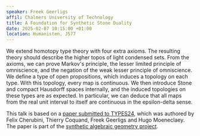 ```yaml
---
speaker: Freek Geerligs
affil: Chalmers University of Technology
title: A Foundation for Synthetic Stone Duality
date: 2025-02-07 10:15:00 +01:00
location: Humanisten, J577
---
```


We extend homotopy type theory with four extra axioms. The resulting theory should describe the higher topos of light condensed sets. From the axioms, we can prove Markov's principle, the lesser limited principle of omniscience, and the negation of the weak lesser principle of omniscience. We define a type of open propositions, which induces a topology on each type. With this topology, every map is continuous. We then introduce Stone and compact Hausdorff spaces internally, and the induced topologies on these types are as expected. In particular, we can deduce that all maps from the real unit interval to itself are continuous in the epsilon-delta sense. 

This talk is based on a [paper submitted to TYPES24][item1], which was authored by Felix Cherubini, Thierry Coquand, Freek Geerligs and Hugo Moeneclaey. The paper is part of the [synthetic algebraic geometry project][item2].

[item1]: <https://arxiv.org/abs/2412.03203> "TYPES"
[item2]: <https://github.com/felixwellen/synthetic-zariski>
